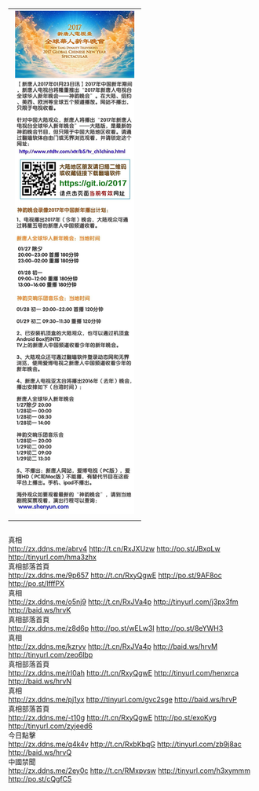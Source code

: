 # <table><tr><td><a href="http://4u.kmm.ro/"><img src="2017wh_3_compressed.jpg"></a></td></tr></table>


<div class="linkbox"><div class="title">真相<div id="url"><a href="http://zx.ddns.me/abrv4" target=_blank>http://zx.ddns.me/abrv4</a>   <a href="http://t.cn/RxJXUzw" target=_blank>http://t.cn/RxJXUzw</a>   <a href="http://po.st/JBxqLw" target=_blank>http://po.st/JBxqLw</a>   <a href="http://tinyurl.com/hma3zhx" target=_blank>http://tinyurl.com/hma3zhx</a></div></div><div class="title">真相部落首頁<div id="url"><a href="http://zx.ddns.me/9p657" target=_blank>http://zx.ddns.me/9p657</a>   <a href="http://t.cn/RxyQgwE" target=_blank>http://t.cn/RxyQgwE</a>   <a href="http://po.st/9AF8oc" target=_blank>http://po.st/9AF8oc</a>   <a href="http://po.st/lfffPX" target=_blank>http://po.st/lfffPX</a></div></div><div class="title">真相<div id="url"><a href="http://zx.ddns.me/o5nj9" target=_blank>http://zx.ddns.me/o5nj9</a>   <a href="http://t.cn/RxJVa4p" target=_blank>http://t.cn/RxJVa4p</a>   <a href="http://tinyurl.com/j3px3fm" target=_blank>http://tinyurl.com/j3px3fm</a>   <a href="http://baid.ws/hrvK" target=_blank>http://baid.ws/hrvK</a></div></div><div class="title">真相部落首頁<div id="url"><a href="http://zx.ddns.me/z8d6p" target=_blank>http://zx.ddns.me/z8d6p</a>   <a href="" target=_blank></a>   <a href="http://po.st/wELw3I" target=_blank>http://po.st/wELw3I</a>   <a href="http://po.st/8eYWH3" target=_blank>http://po.st/8eYWH3</a></div></div><div class="title">真相<div id="url"><a href="http://zx.ddns.me/kzryv" target=_blank>http://zx.ddns.me/kzryv</a>   <a href="http://t.cn/RxJVa4p" target=_blank>http://t.cn/RxJVa4p</a>   <a href="http://baid.ws/hrvM" target=_blank>http://baid.ws/hrvM</a>   <a href="http://tinyurl.com/zeo6lbp" target=_blank>http://tinyurl.com/zeo6lbp</a></div></div><div class="title">真相部落首頁<div id="url"><a href="http://zx.ddns.me/rl0ah" target=_blank>http://zx.ddns.me/rl0ah</a>   <a href="http://t.cn/RxyQgwE" target=_blank>http://t.cn/RxyQgwE</a>   <a href="http://tinyurl.com/henxrca" target=_blank>http://tinyurl.com/henxrca</a>   <a href="http://baid.ws/hrvN" target=_blank>http://baid.ws/hrvN</a></div></div><div class="title">真相<div id="url"><a href="http://zx.ddns.me/pj1yx" target=_blank>http://zx.ddns.me/pj1yx</a>   <a href="" target=_blank></a>   <a href="http://tinyurl.com/gvc2sge" target=_blank>http://tinyurl.com/gvc2sge</a>   <a href="http://baid.ws/hrvP" target=_blank>http://baid.ws/hrvP</a></div></div><div class="title">真相部落首頁<div id="url"><a href="http://zx.ddns.me/-t10g" target=_blank>http://zx.ddns.me/-t10g</a>   <a href="http://t.cn/RxyQgwE" target=_blank>http://t.cn/RxyQgwE</a>   <a href="http://po.st/exoKyg" target=_blank>http://po.st/exoKyg</a>   <a href="http://tinyurl.com/zyjeed6" target=_blank>http://tinyurl.com/zyjeed6</a></div></div><div class="title">今日點擊<div id="url"><a href="http://zx.ddns.me/q4k4v" target=_blank>http://zx.ddns.me/q4k4v</a>   <a href="http://t.cn/RxbKbqG" target=_blank>http://t.cn/RxbKbqG</a>   <a href="http://tinyurl.com/zb9j8ac" target=_blank>http://tinyurl.com/zb9j8ac</a>   <a href="http://baid.ws/hrvQ" target=_blank>http://baid.ws/hrvQ</a></div></div><div class="title">中國禁聞<div id="url"><a href="http://zx.ddns.me/2ey0c" target=_blank>http://zx.ddns.me/2ey0c</a>   <a href="http://t.cn/RMxpvsw" target=_blank>http://t.cn/RMxpvsw</a>   <a href="http://tinyurl.com/h3xymmm" target=_blank>http://tinyurl.com/h3xymmm</a>   <a href="http://po.st/cQgfC5" target=_blank>http://po.st/cQgfC5</a></div></div></div>
